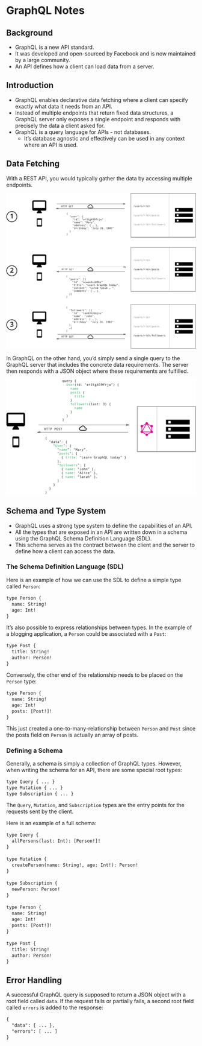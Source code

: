 # GraphQL Notes

## Background
- GraphQL is a new API standard.
- It was developed and open-sourced by Facebook and is now maintained by a large community.
- An API defines how a client can load data from a server.

## Introduction
- GraphQL enables declarative data fetching where a client can specify exactly what data it needs from an API.
- Instead of multiple endpoints that return fixed data structures, a GraphQL server only exposes a single endpoint and responds with precisely the data a client asked for.
- GraphQL is a query language for APIs - not databases.
  - It’s database agnostic and effectively can be used in any context where an API is used.

## Data Fetching
With a REST API, you would typically gather the data by accessing multiple endpoints.

![REST Data Fetching](img/rest-data-fetching.png)

In GraphQL on the other hand, you’d simply send a single query to the GraphQL server that includes the concrete data requirements.  The server then responds with a JSON object where these requirements are fulfilled.

![GraphQL Data Fetching](img/graphql-data-fetching.png)

## Schema and Type System
- GraphQL uses a strong type system to define the capabilities of an API.
- All the types that are exposed in an API are written down in a schema using the GraphQL Schema Definition Language (SDL).
- This schema serves as the contract between the client and the server to define how a client can access the data.

### The Schema Definition Language (SDL)
Here is an example of how we can use the SDL to define a simple type called `Person`:

```
type Person {
  name: String!
  age: Int!
}
```

It’s also possible to express relationships between types.  In the example of a blogging application, a `Person` could be associated with a `Post`:

```
type Post {
  title: String!
  author: Person!
}
```

Conversely, the other end of the relationship needs to be placed on the `Person` type:

```
type Person {
  name: String!
  age: Int!
  posts: [Post!]!
}
```

This just created a one-to-many-relationship between `Person` and `Post` since the posts field on `Person` is actually an array of posts.

### Defining a Schema
Generally, a schema is simply a collection of GraphQL types. However, when writing the schema for an API, there are some special root types:

```
type Query { ... }
type Mutation { ... }
type Subscription { ... }
```

The `Query`, `Mutation`, and `Subscription` types are the entry points for the requests sent by the client.

Here is an example of a full schema:

```
type Query {
  allPersons(last: Int): [Person!]!
}

type Mutation {
  createPerson(name: String!, age: Int!): Person!
}

type Subscription {
  newPerson: Person!
}

type Person {
  name: String!
  age: Int!
  posts: [Post!]!
}

type Post {
  title: String!
  author: Person!
}
```

## Error Handling
A successful GraphQL query is supposed to return a JSON object with a root field called `data`. If the request fails or partially fails, a second root field called `errors` is added to the response:

```
{
  "data": { ... },
  "errors": [ ... ]
}
```
